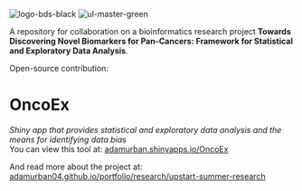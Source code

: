 ![logo-bds-black](https://github.com/user-attachments/assets/b19b7291-3464-4893-affc-f2d01c321ec8)
![ul-master-green](https://github.com/user-attachments/assets/0469a16d-87ac-454a-af42-cf2f1edddbb3)

A repository for collaboration on a bioinformatics research project **Towards Discovering Novel Biomarkers for Pan-Cancers: Framework for Statistical and Exploratory Data Analysis**.

Open-source contribution:

# OncoEx
*Shiny app that provides statistical and exploratory data analysis and the means for identifying data bias*  
You can view this tool at: [adamurban.shinyapps.io/OncoEx](https://adamurban.shinyapps.io/OncoEx/)

And read more about the project at: [adamurban04.github.io/portfolio/research/upstart-summer-research](https://adamurban04.github.io/portfolio/research/upstart-summer-research/)
